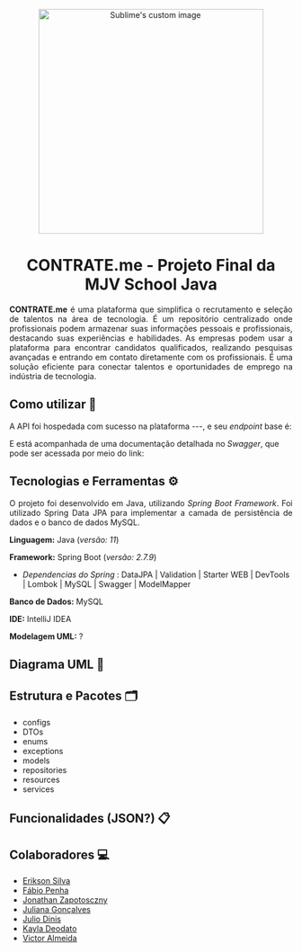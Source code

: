 <p align="center">
  <img src="https://github.com/juuwes/mjv-java-school/assets/93749428/2717ad8f-53e4-47e5-9425-72f2fc1bfbb0" alt="Sublime's custom image" width="400"/>
</p>

<h1 align="center">CONTRATE.me - Projeto Final da MJV School Java</h1>

<p align="justify"> <b>CONTRATE.me</b> é uma plataforma que simplifica o recrutamento e seleção de talentos na área de tecnologia. É um repositório centralizado onde profissionais podem armazenar suas informações pessoais e profissionais, destacando suas experiências e habilidades. As empresas podem usar a plataforma para encontrar candidatos qualificados, realizando pesquisas avançadas e entrando em contato diretamente com os profissionais. É uma solução eficiente para conectar talentos e oportunidades de emprego na indústria de tecnologia. </p>

## Como utilizar 🚀

A API foi hospedada com sucesso na plataforma ---, e seu <i>endpoint</i> base é:


E está acompanhada de uma documentação detalhada no <i>Swagger</i>, que pode ser acessada por meio do link: 

## Tecnologias e Ferramentas ⚙️

<p align="justify"> O projeto foi desenvolvido em Java, utilizando <i>Spring Boot Framework</i>. Foi utilizado Spring Data JPA para implementar a camada de persistência de dados e o banco de dados MySQL.

**Linguagem:** Java (<i>versão: 11</i>)

**Framework:** Spring Boot (<i>versão: 2.7.9</i>)
      
- <i>Dependencias do Spring</i> : DataJPA | Validation |  Starter WEB | DevTools | Lombok | MySQL | Swagger | ModelMapper

**Banco de Dados:** MySQL

**IDE:** IntelliJ IDEA

**Modelagem UML:** ?
</p>

## Diagrama UML 📝

## Estrutura e Pacotes 🗂️

- configs
- DTOs
- enums
- exceptions
- models
- repositories
- resources
- services

## Funcionalidades (JSON?) 📋

## Colaboradores 💻

- <a href="https://github.com/EriksonsSilva"> Erikson Silva </a>
- <a href="https://github.com/fabiopenha"> Fábio Penha </a>
- <a href="https://github.com/JonathanZapotosczny"> Jonathan Zapotosczny </a>
- <a href="https://github.com/Juuwes"> Juliana Gonçalves </a>
- <a href="https://github.com/JulioDinis"> Julio Dinis </a>
- <a href="https://github.com/KaylaDeodato"> Kayla Deodato </a>
- <a href="https://github.com/VictorAlmeida98"> Victor Almeida </a>
